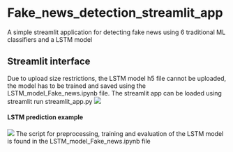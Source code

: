 # Fake_news_detection_streamlit_app
A simple streamlit application for detecting fake news using 6 traditional ML classifiers and a LSTM model
## Streamlit interface
Due to upload size restrictions, the LSTM model h5 file cannot be uploaded, the model has to be trained and saved using the LSTM_model_Fake_news.ipynb file. The streamlit app can be loaded using streamlit run streamlit_app.py 
![](images/startup_page_st.PNG)
#### LSTM prediction example
![](images/LSTM_prediction.PNG)
The script for preprocessing, training and evaluation of the LSTM model is found in the LSTM_model_Fake_news.ipynb file

